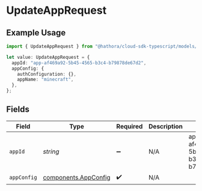 # UpdateAppRequest

## Example Usage

```typescript
import { UpdateAppRequest } from "@hathora/cloud-sdk-typescript/models/operations";

let value: UpdateAppRequest = {
  appId: "app-af469a92-5b45-4565-b3c4-b79878de67d2",
  appConfig: {
    authConfiguration: {},
    appName: "minecraft",
  },
};
```

## Fields

| Field                                                        | Type                                                         | Required                                                     | Description                                                  | Example                                                      |
| ------------------------------------------------------------ | ------------------------------------------------------------ | ------------------------------------------------------------ | ------------------------------------------------------------ | ------------------------------------------------------------ |
| `appId`                                                      | *string*                                                     | :heavy_minus_sign:                                           | N/A                                                          | app-af469a92-5b45-4565-b3c4-b79878de67d2                     |
| `appConfig`                                                  | [components.AppConfig](../../models/components/appconfig.md) | :heavy_check_mark:                                           | N/A                                                          |                                                              |